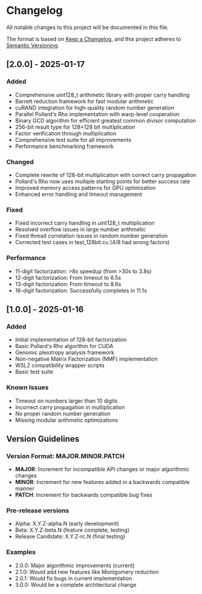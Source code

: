# Changelog

All notable changes to this project will be documented in this file.

The format is based on [Keep a Changelog](https://keepachangelog.com/en/1.0.0/),
and this project adheres to [Semantic Versioning](https://semver.org/spec/v2.0.0.html).

## [2.0.0] - 2025-01-17

### Added
- Comprehensive uint128_t arithmetic library with proper carry handling
- Barrett reduction framework for fast modular arithmetic
- cuRAND integration for high-quality random number generation
- Parallel Pollard's Rho implementation with warp-level cooperation
- Binary GCD algorithm for efficient greatest common divisor computation
- 256-bit result type for 128×128 bit multiplication
- Factor verification through multiplication
- Comprehensive test suite for all improvements
- Performance benchmarking framework

### Changed
- Complete rewrite of 128-bit multiplication with correct carry propagation
- Pollard's Rho now uses multiple starting points for better success rate
- Improved memory access patterns for GPU optimization
- Enhanced error handling and timeout management

### Fixed
- Fixed incorrect carry handling in uint128_t multiplication
- Resolved overflow issues in large number arithmetic
- Fixed thread correlation issues in random number generation
- Corrected test cases in test_128bit.cu (4/8 had wrong factors)

### Performance
- 11-digit factorization: >8x speedup (from >30s to 3.8s)
- 12-digit factorization: From timeout to 6.5s
- 13-digit factorization: From timeout to 8.6s
- 16-digit factorization: Successfully completes in 11.1s

## [1.0.0] - 2025-01-16

### Added
- Initial implementation of 128-bit factorization
- Basic Pollard's Rho algorithm for CUDA
- Genomic pleiotropy analysis framework
- Non-negative Matrix Factorization (NMF) implementation
- WSL2 compatibility wrapper scripts
- Basic test suite

### Known Issues
- Timeout on numbers larger than 10 digits
- Incorrect carry propagation in multiplication
- No proper random number generation
- Missing modular arithmetic optimizations

## Version Guidelines

### Version Format: MAJOR.MINOR.PATCH

- **MAJOR**: Increment for incompatible API changes or major algorithmic changes
- **MINOR**: Increment for new features added in a backwards compatible manner
- **PATCH**: Increment for backwards compatible bug fixes

### Pre-release versions
- Alpha: X.Y.Z-alpha.N (early development)
- Beta: X.Y.Z-beta.N (feature complete, testing)
- Release Candidate: X.Y.Z-rc.N (final testing)

### Examples
- 2.0.0: Major algorithmic improvements (current)
- 2.1.0: Would add new features like Montgomery reduction
- 2.0.1: Would fix bugs in current implementation
- 3.0.0: Would be a complete architectural change